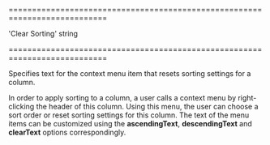 <!--**
/*-------------------------------------------
    Auto-generated file. Do not modify.
-------------------------------------------

**-->
===========================================================================
<!--default-->'Clear Sorting'<!--/default-->
<!--type-->string<!--/type-->
===========================================================================

<!--shortDescription-->
Specifies text for the context menu item that resets sorting settings for a column.
<!--/shortDescription-->

<!--fullDescription-->
In order to apply sorting to a column, a user calls a context menu by right-clicking the header of this column. Using this menu, the user can choose a sort order or reset sorting settings for this column. The text of the menu items can be customized using the **ascendingText**, **descendingText** and **clearText** options correspondingly.
<!--/fullDescription-->